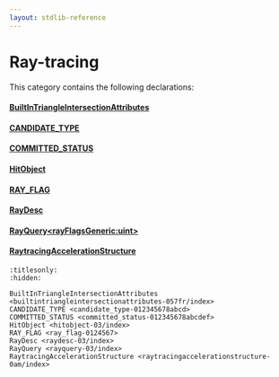 ```yaml
---
layout: stdlib-reference
---
```

# Ray-tracing

This category contains the following declarations:

#### [BuiltInTriangleIntersectionAttributes](../builtintriangleintersectionattributes-057fr/index)

#### [CANDIDATE\_TYPE](../candidate_type-012345678abcd)

#### [COMMITTED\_STATUS](../committed_status-012345678abcdef)

#### [HitObject](../hitobject-03/index)

#### [RAY\_FLAG](../ray_flag-0124567)

#### [RayDesc](../raydesc-03/index)

#### [RayQuery\<rayFlagsGeneric:uint\>](../rayquery-03/index)

#### [RaytracingAccelerationStructure](../raytracingaccelerationstructure-0am/index)


```{toctree}
:titlesonly:
:hidden:

BuiltInTriangleIntersectionAttributes <builtintriangleintersectionattributes-057fr/index>
CANDIDATE_TYPE <candidate_type-012345678abcd>
COMMITTED_STATUS <committed_status-012345678abcdef>
HitObject <hitobject-03/index>
RAY_FLAG <ray_flag-0124567>
RayDesc <raydesc-03/index>
RayQuery <rayquery-03/index>
RaytracingAccelerationStructure <raytracingaccelerationstructure-0am/index>
```
